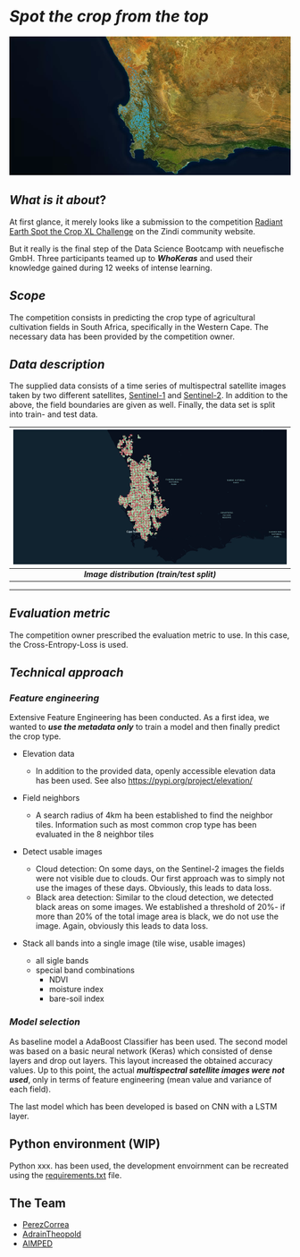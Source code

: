 
# ***Spot the crop from the top*** 

![crop_fields](./pictures/fields_rgb_kepler.png)

## ***What is it about***?

At first glance, it merely looks like a submission to the competition [Radiant Earth Spot the Crop XL Challenge](https://zindi.africa/competitions/radiant-earth-spot-the-crop-xl-challenge) on the Zindi community website. 

But it really is the final step of the Data Science Bootcamp with neuefische GmbH. Three participants teamed up to ***WhoKeras*** and used their knowledge gained during 12 weeks of intense learning.

## ***Scope***

The competition consists in predicting the crop type of agricultural cultivation fields in South Africa, specifically in the Western Cape. The necessary data has been provided by the competition owner.

## ***Data description***

The supplied data consists of a time series of multispectral satellite images taken by two different satellites, [Sentinel-1](https://sentinel.esa.int/web/sentinel/missions/sentinel-1) and [Sentinel-2](https://sentinel.esa.int/web/sentinel/missions/sentinel-2). In addition to the above, the field boundaries are given as well. Finally, the data set is split into train- and test data.

| ![test_train_split](./pictures/tiles_test_train_dark_kepler.png) | 
|:-:| 
| ***Image distribution (train/test split)*** |

---
## ***Evaluation metric***
The competition owner prescribed the evaluation metric to use. In this case, the Cross-Entropy-Loss is used.

## ***Technical approach***

### ***Feature engineering***
Extensive Feature Engineering has been conducted. As a first idea, we wanted to ***use the metadata only*** to train a model and then finally predict the crop type.
- Elevation data
  - In addition to the provided data, openly accessible elevation data has been used. See also https://pypi.org/project/elevation/

- Field neighbors
  - A search radius of 4km ha been established to find the neighbor tiles. Information such as most common crop type has been evaluated in the 8 neighbor tiles

- Detect usable images
  - Cloud detection: On some days, on the Sentinel-2 images the fields were not visible due to clouds. Our first approach was to simply not use the images of these days. Obviously, this leads to data loss.  
  - Black area detection: Similar to the cloud detection, we detected black areas on some images. We established a threshold of 20%- if more than 20% of the total image area is black, we do not use the image. Again, obviously this leads to data loss.

- Stack all bands into a single image (tile wise, usable images)
  - all sigle bands
  - special band combinations
    - NDVI
    - moisture index
    - bare-soil index


### ***Model selection***

As baseline model a AdaBoost Classifier has been used. The second model was based on a basic neural network (Keras) which consisted of dense layers and drop out layers. This layout increased the obtained accuracy values. Up to this point, the actual ***multispectral satellite images were not used***, only in terms of feature engineering (mean value and variance of each field).

The last model which has been developed is based on CNN with a LSTM layer.

## Python environment (WIP)

Python xxx. has been used, the development envoirnment can be recreated using the [requirements.txt](requirements.txt) file. 

## The Team
- [PerezCorrea](https://github.com/PerezCorrea)
- [AdrainTheopold](https://github.com/AdrianTheopold/)
- [AIMPED](https://github.com/AIMPED/)
